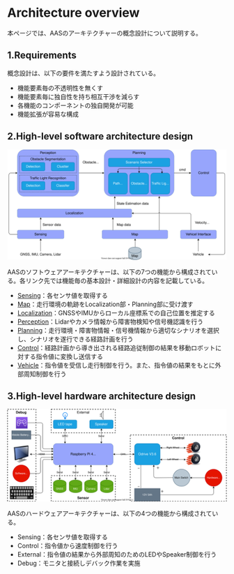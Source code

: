 # Architecture overview
本ページでは、AASのアーキテクチャーの概念設計について説明する。

## 1.Requirements
概念設計は、以下の要件を満たすよう設計されている。

- 機能要素毎の不透明性を無くす
- 機能要素毎に独自性を持ち相互干渉を減らす
- 各機能のコンポーネントの独自開発が可能
- 機能拡張が容易な構成

## 2.High-level software architecture design
![SoftwareOverview](image/software_architecture_concept_design.drawio.svg)

AASのソフトウェアアーキテクチャーは、以下の7つの機能から構成されている。各リンク先では機能毎の基本設計・詳細設計の内容を記載している。

- [Sensing](Sensing)：各センサ値を取得する
- [Map](Map)：走行環境の軌跡をLocalization部・Planning部に受け渡す
- [Localization](Localization)：GNSSやIMUからローカル座標系での自己位置を推定する
- [Perception](Perception)：Lidarやカメラ情報から障害物検知や信号機認識を行う
- [Planning](Planning)：走行環境・障害物情報・信号機情報から適切なシナリオを選択し、シナリオを遂行できる経路計画を行う
- [Control](Control)：経路計画から導き出される経路追従制御の結果を移動ロボットに対する指令値に変換し送信する
- [Vehicle](Vehicle)：指令値を受信し走行制御を行う。また、指令値の結果をもとに外部周知制御を行う

## 3.High-level hardware architecture design
![HardwareOverview](image/hardware_architecture_concept_design.drawio.svg)

AASのハードウェアアーキテクチャーは、以下の4つの機能から構成されている。

- Sensing：各センサ値を取得する
- Control：指令値から速度制御を行う
- External：指令値の結果から外部周知のためのLEDやSpeaker制御を行う
- Debug：モニタと接続しデバック作業を実施